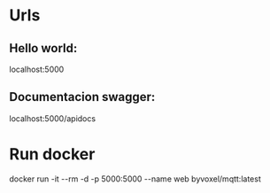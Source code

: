 # Urls
## Hello world:
localhost:5000
## Documentacion swagger:
localhost:5000/apidocs
# Run docker
docker run -it --rm -d -p 5000:5000 --name web byvoxel/mqtt:latest
